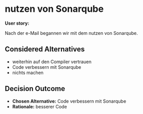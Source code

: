 # nutzen von Sonarqube

**User story:**

Nach der e-Mail begannen wir mit dem nutzen von Sonarqube.

## Considered Alternatives

* weiterhin auf den Compiler vertrauen
* Code verbessern mit Sonarqube
* nichts machen

## Decision Outcome

* **Chosen Alternative:** Code verbessern mit Sonarqube
* **Rationale:** besserer Code